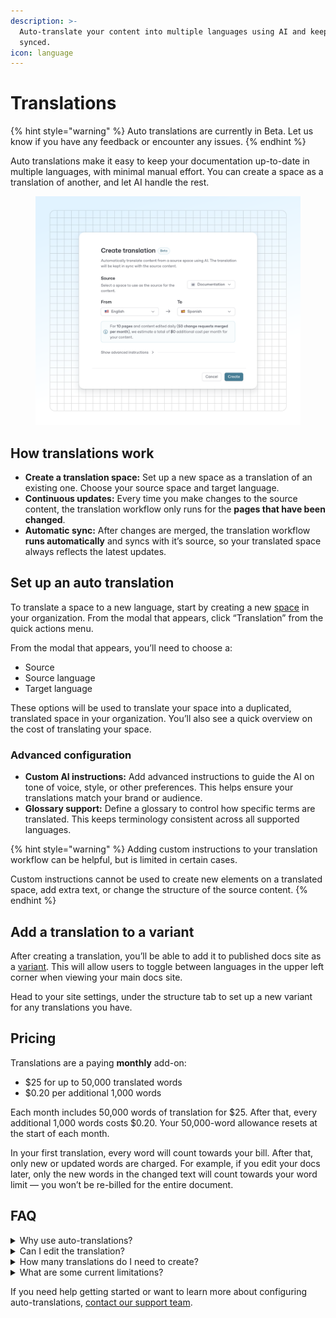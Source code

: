 ```yaml
---
description: >-
  Auto-translate your content into multiple languages using AI and keep it
  synced.
icon: language
---
```


# Translations

{% hint style="warning" %}
Auto translations are currently in Beta. Let us know if you have any feedback or encounter any issues.
{% endhint %}

Auto translations make it easy to keep your documentation up-to-date in multiple languages, with minimal manual effort. You can create a space as a translation of another, and let AI handle the rest.

<figure><img src="../.gitbook/assets/15_08_25_auto_translations.svg" alt=""><figcaption></figcaption></figure>

## How translations work

* **Create a translation space:** Set up a new space as a translation of an existing one. Choose your source space and target language.
* **Continuous updates:** Every time you make changes to the source content, the translation workflow only runs for the **pages that have been changed**.
* **Automatic sync:** After changes are merged, the translation workflow **runs automatically** and syncs with it’s source, so your translated space always reflects the latest updates.

## Set up an auto translation

To translate a space to a new language, start by creating a new [space](content-structure/space.md#create-a-space) in your organization. From the modal that appears, click “Translation” from the quick actions menu.

From the modal that appears, you’ll need to choose a:

* Source
* Source language
* Target language

These options will be used to translate your space into a duplicated, translated space in your organization. You’ll also see a quick overview on the cost of translating your space.

### Advanced configuration

* **Custom AI instructions:** Add advanced instructions to guide the AI on tone of voice, style, or other preferences. This helps ensure your translations match your brand or audience.
* **Glossary support:** Define a glossary to control how specific terms are translated. This keeps terminology consistent across all supported languages.

{% hint style="warning" %}
Adding custom instructions to your translation workflow can be helpful, but is limited in certain cases.&#x20;

Custom instructions cannot be used to create new elements on a translated space, add extra text, or change the structure of the source content.
{% endhint %}

## Add a translation to a variant

After creating a translation, you’ll be able to add it to published docs site as a [variant](../publishing-documentation/site-structure/variants.md). This will allow users to toggle between languages in the upper left corner when viewing your main docs site.

Head to your site settings, under the structure tab to set up a new variant for any translations you have.

## Pricing

Translations are a paying **monthly** add-on:

* $25 for up to 50,000 translated words
* $0.20 per additional 1,000 words

Each month includes 50,000 words of translation for $25. After that, every additional 1,000 words costs $0.20. Your 50,000-word allowance resets at the start of each month.

In your first translation, every word will count towards your bill. After that, only new or updated words are charged. For example, if you edit your docs later, only the new words in the changed text will count towards your word limit — you won’t be re-billed for the entire document.

## FAQ

<details>

<summary>Why use auto-translations?</summary>

* **Effortless multilingual docs:** Reach a global audience without manual translation work.
* **Smart updates:** Only changed pages are re-translated, saving time and resources.
* **Full control:** Customize translations with advanced instructions and glossary management.

</details>

<details>

<summary>Can I edit the translation?</summary>

You currently can't edit translations.

As translations are done as a pure transformation of the source content, we can't reconcile potential edits made on the translation result with a new translation.

To workaround it, we recommend the following flow:

* Use the glossary to define specific translations that you want the AI to use
* Use the custom instructions to iterate on the output

</details>

<details>

<summary>How many translations do I need to create?</summary>

You should only create **one translation workflow per language** of any given source content. Creating multiple workflows will accrue extra, duplicated costs in your organization.

</details>

<details>

<summary>What are some current limitations?</summary>

* Translations do not localize UI elements in your variant automatically. Head to your site’s customization settings to [localize the interface](../publishing-documentation/customization/extra-configuration.md#localize-user-interface) for a [specific variant](../publishing-documentation/customization/#customizing-sites-with-multiple-sections).
  * This includes user-input customizations, such as announcement banners.
* Translations cannot add extra content to the page - like a hint or a banner noting that a page was translated by AI. Consider adding an extra page in the translated space to note this, or the [announcement banner](../publishing-documentation/customization/layout-and-structure.md#announcement-premium-and-ultimate) in your site variant.

</details>

If you need help getting started or want to learn more about configuring auto-translations, [contact our support team](https://gitbook.com/docs/help-center/further-help/how-do-i-contact-support).
